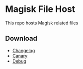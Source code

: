 # Magisk File Host

This repo hosts Magisk related files

## Download

- [Changelog](https://gh.api.99988866.xyz/https://raw.githubusercontent.com/HuskyDG/magisk-files/main/note.md)
- [Canary](https://gh.api.99988866.xyz/https://raw.githubusercontent.com/HuskyDG/magisk-files/main/app-release.apk)
- [Debug](https://gh.api.99988866.xyz/https://raw.githubusercontent.com/HuskyDG/magisk-files/main/app-release.apk)
